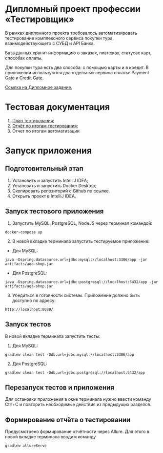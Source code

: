 # Дипломный проект профессии «Тестировщик»
В рамках дипломного проекта требовалось автоматизировать тестирование комплексного сервиса покупки тура, взаимодействующего с СУБД и API Банка.

База данных хранит информацию о заказах, платежах, статусах карт, способах оплаты.

Для покупки тура есть два способа: с помощью карты и в кредит. В приложении используются два отдельных сервиса оплаты: Payment Gate и Credit Gate.

[Ссылка на Дипломное задание.](https://github.com/netology-code/qa-diploma) 

# Тестовая документация
1. [План тестирования](https://github.com/QvvQV/Diplom/blob/main/Documents/Plan.md);
1. [Отчёт по итогам тестирования](https://github.com/QvvQV/Diplom/blob/main/Documents/Report.md);
1. Отчет по итогам автоматизации
# Запуск приложения
## Подготовительный этап
1. Установить и запустить IntelliJ IDEA;
1. Установать и запустить Docker Desktop;
1. Скопировать репозиторий с Github по ссылке.
1. Открыть проект в IntelliJ IDEA.
## Запуск тестового приложения
1. Запустить MySQL, PostgreSQL, NodeJS через терминал командой:
   
```
docker-compose up
```

2. В новой вкладке терминала запустить тестируемое приложение:

* Для MySQL:
  
```
java -Dspring.datasource.url=jdbc:mysql://localhost:3306/app -jar artifacts/aqa-shop.jar
```

* Для PostgreSQL:
  
```
java -Dspring.datasource.url=jdbc:postgresql://localhost:5432/app -jar artifacts/aqa-shop.jar
```

3. Убедиться в готовности системы. Приложение должно быть доступно по адресу:
```
http://localhost:8080/
```
## Запуск тестов
В новой вкладке терминала запустить тесты:

1. Для MySQL:
```
gradlew clean test -Ddb.url=jdbc:mysql://localhost:3306/app
```
2. Для PostgreSQL:
```
gradlew clean test -Ddb.url=jdbc:postgresql://localhost:5432/app
```
## Перезапуск тестов и приложения
Для остановки приложения в окне терминала нужно ввести команду Ctrl+С и повторить необходимые действия из предыдущих разделов.

## Формирование отчёта о тестировании
Предусмотрено формирование отчётности через Allure. Для этого в новой вкладке терминала вводим команду

```
gradlew allureServe
```
